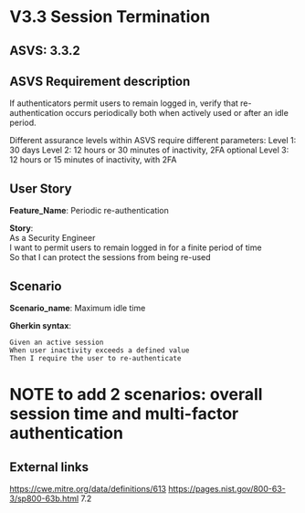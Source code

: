 # V3.3 Session Termination

## ASVS: 3.3.2

## ASVS Requirement description
If authenticators permit users to remain logged in, verify that re-
authentication occurs periodically both when actively used or after
an idle period.

Different assurance levels within ASVS require different parameters:
Level 1: 30 days
Level 2: 12 hours or 30 minutes of inactivity, 2FA optional
Level 3: 12 hours or 15 minutes of inactivity, with 2FA

## User Story

**Feature_Name**: Periodic re-authentication

**Story**:\
As a Security Engineer\
I want to permit users to remain logged in for a finite period of time\
So that I can protect the sessions from being re-used

## Scenario

**Scenario_name**: Maximum idle time

**Gherkin syntax**:

```gherkin
Given an active session
When user inactivity exceeds a defined value
Then I require the user to re-authenticate
```

# NOTE to add 2 scenarios: overall session time and multi-factor authentication
## External links

<https://cwe.mitre.org/data/definitions/613>
<https://pages.nist.gov/800-63-3/sp800-63b.html> 7.2